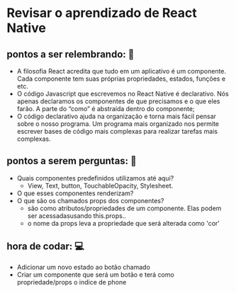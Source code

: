 # Revisar o aprendizado de React Native
  ## pontos a ser relembrando: 📲
  - A filosofia React acredita que tudo em um aplicativo é um componente. Cada componente tem suas próprias propriedades, estados, funções e etc.
  - O código Javascript que escrevemos no React Native é declarativo. Nós apenas declaramos os componentes de que precisamos e o que eles farão. A parte do “como” é abstraída dentro do componente;
  - O código declarativo ajuda na organização e torna mais fácil pensar sobre o nosso programa. Um programa mais organizado nos permite escrever bases de código mais complexas para realizar tarefas mais complexas.

  ## pontos a serem perguntas: 📳

  - Quais componentes predefinidos utilizamos até aqui?
      - View, Text, button, TouchableOpacity, Stylesheet.
  - O que esses componentes renderizam?
  - O que são os chamados props dos componentes?
      -  são como atributos/propriedades de um componente. Elas podem ser acessadasusando this.props.<nomeProp>.
      - o nome da props leva a propriedade que será alterada como 'cor'


## hora de codar: 💻
 - Adicionar um novo estado ao botão chamado <phonicSound>
 - Criar um componente que será um botão e terá como propriedade/props o indice de phone 

